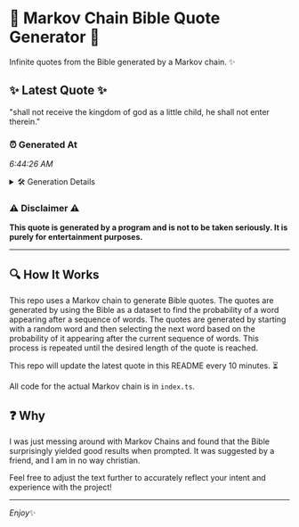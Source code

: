 # 📖 Markov Chain Bible Quote Generator 📖

Infinite quotes from the Bible generated by a Markov chain. ✨

## ✨ Latest Quote ✨
"shall not receive the kingdom of god as a little child, he shall not enter therein."

### ⏰ Generated At
*6:44:26 AM*

<details>
    <summary>🛠️ Generation Details</summary>
    <p>
        <strong>🌱 Seed:</strong> shall<br>
        <strong>🔄 Iterations:</strong> 15<br>
        <strong>📜 Context History:</strong><br>[ shall ]: not<br>[ shall, not ]: receive<br>[ shall, not, receive ]: the<br>[ shall, not, receive, the ]: kingdom<br>[ shall, not, receive, the, kingdom ]: of<br>[ shall, not, receive, the, kingdom, of ]: god<br>[ not, receive, the, kingdom, of, god ]: as<br>[ receive, the, kingdom, of, god, as ]: a<br>[ the, kingdom, of, god, as, a ]: little<br>[ kingdom, of, god, as, a, little ]: child,<br>[ of, god, as, a, little, child, ]: he<br>[ god, as, a, little, child,, he ]: shall<br>[ as, a, little, child,, he, shall ]: not<br>[ a, little, child,, he, shall, not ]: enter<br>[ little, child,, he, shall, not, enter ]: therein.<br>
    </p>
</details>

### ⚠️ Disclaimer ⚠️
**This quote is generated by a program and is not to be taken seriously. It is purely for entertainment purposes.**

---

## 🔍 How It Works

This repo uses a Markov chain to generate Bible quotes. The quotes are generated by using the Bible as a dataset to find the probability of a word appearing after a sequence of words. The quotes are generated by starting with a random word and then selecting the next word based on the probability of it appearing after the current sequence of words. This process is repeated until the desired length of the quote is reached.

This repo will update the latest quote in this README every 10 minutes. ⏳

All code for the actual Markov chain is in `index.ts`.

## ❓ Why

I was just messing around with Markov Chains and found that the Bible surprisingly yielded good results when prompted. 
It was suggested by a friend, and I am in no way christian.

Feel free to adjust the text further to accurately reflect your intent and experience with the project!

---

*Enjoy*✨
